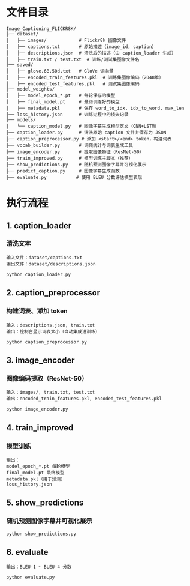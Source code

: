 # 文件目录
```text
Image_Captioning_FLICKR8K/
├── dataset/
│   ├── images/            # Flickr8k 图像文件
│   ├── captions.txt       # 原始描述（image_id, caption）
│   ├── descriptions.json  # 清洗后的描述（由 caption_loader 生成）
│   ├── train.txt / test.txt  # 训练/测试集图像文件名
├── saved/
│   ├── glove.6B.50d.txt   # GloVe 词向量
│   ├── encoded_train_features.pkl  # 训练集图像编码（2048维）
│   ├── encoded_test_features.pkl   # 测试集图像编码
├── model_weights/
│   ├── model_epoch_*.pt   # 每轮保存的模型
│   ├── final_model.pt     # 最终训练好的模型
│   ├── metadata.pkl       # 保存 word_to_idx, idx_to_word, max_len
├── loss_history.json      # 训练过程中的损失记录
├── models/
│   └── caption_model.py   # 图像字幕生成模型定义（CNN+LSTM）
├── caption_loader.py      # 清洗原始 caption 文件并保存为 JSON
├── caption_preprocessor.py # 添加 <start>/<end> token，构建词表
├── vocab_builder.py       # 词频统计与词表生成工具
├── image_encoder.py       # 提取图像特征（ResNet-50）
├── train_improved.py      # 模型训练主脚本（推荐）
├── show_predictions.py    # 随机预测图像字幕并可视化展示
├── predict_caption.py     # 图像字幕生成函数
├── evaluate.py           # 使用 BLEU 分数评估模型表现
```

# 执行流程
## 1. caption_loader 
### 清洗文本
```text
输入文件：dataset/captions.txt
输出文件：dataset/descriptions.json
```
```text
python caption_loader.py
```

## 2. caption_preprocessor
### 构建词表、添加 <start> <end> token
```text
输入：descriptions.json, train.txt
输出：控制台显示词表大小（自动集成进训练）
```

```text
python caption_preprocessor.py
```

## 3. image_encoder
### 图像编码提取（ResNet-50）
```text
输入：images/, train.txt, test.txt
输出：encoded_train_features.pkl, encoded_test_features.pkl
```
```text
python image_encoder.py
```

## 4. train_improved
### 模型训练
```text
输出：
model_epoch_*.pt 每轮模型
final_model.pt 最终模型
metadata.pkl（用于预测）
loss_history.json
```

## 5. show_predictions
### 随机预测图像字幕并可视化展示
```text
python show_predictions.py
```

## 6. evaluate
```text
输出：BLEU-1 ~ BLEU-4 分数
```

```text
python evaluate.py
```
